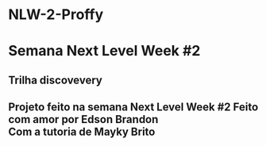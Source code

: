 # NLW-2-Proffy
<h1> Semana Next Level Week #2</h1>
<h2> Trilha discovevery <h2>
Projeto feito na semana Next Level Week #2
Feito com amor por Edson Brandon <br>
Com a tutoria de Mayky Brito
